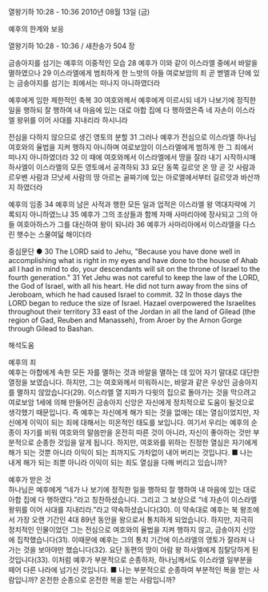 열왕기하 10:28 - 10:36 
2010년 08월 13일 (금)

예후의 한계와 보응



열왕기하 10:28 - 10:36 / 새찬송가 504 장


금송아지를 섬기는 예후의 이중적인 모습
28 예후가 이와 같이 이스라엘 중에서 바알을 멸하였으나 29 이스라엘에게 범죄하게 한 느밧의 아들 여로보암의 죄 곧 벧엘과 단에 있는 금송아지를 섬기는 죄에서는 떠나지 아니하였더라 

예후에게 임한 제한적인 축복
30 여호와께서 예후에게 이르시되 네가 나보기에 정직한 일을 행하되 잘 행하여 내 마음에 있는 대로 아합 집에 다 행하였은즉 네 자손이 이스라엘 왕위를 이어 사대를 지내리라 하시니라 

전심을 다하지 않으므로 생긴 영토의 분할
31 그러나 예후가 전심으로 이스라엘 하나님 여호와의 율법을 지켜 행하지 아니하며 여로보암이 이스라엘에게 범하게 한 그 죄에서 떠나지 아니하였더라 32 이 때에 여호와께서 이스라엘에서 땅을 잘라 내기 시작하시매 하사엘이 이스라엘의 모든 영토에서 공격하되 33 요단 동쪽 길르앗 온 땅 곧 갓 사람과 르우벤 사람과 므낫세 사람의 땅 아르논 골짜기에 있는 아로엘에서부터 길르앗과 바산까지 하였더라 

예후의 임종
34 예후의 남은 사적과 행한 모든 일과 업적은 이스라엘 왕 역대지략에 기록되지 아니하였느냐 35 예후가 그의 조상들과 함께 자매 사마리아에 장사되고 그의 아들 여호아하스가 그를 대신하여 왕이 되니라 36 예후가 사마리아에서 이스라엘을 다스린 햇수는 스물여덟 해이더라

중심문단 ● 30 The LORD said to Jehu, "Because you have done well in accomplishing what is right in my eyes and have done to the house of Ahab all I had in mind to do, your descendants will sit on the throne of Israel to the fourth generation." 31 Yet Jehu was not careful to keep the law of the LORD, the God of Israel, with all his heart. He did not turn away from the sins of Jeroboam, which he had caused Israel to commit. 32 In those days the LORD began to reduce the size of Israel. Hazael overpowered the Israelites throughout their territory 33 east of the Jordan in all the land of Gilead (the region of Gad, Reuben and Manasseh), from Aroer by the Arnon Gorge through Gilead to Bashan.

해석도움





예후의 죄  
예후는 아합에게 속한 모든 자를 멸하는 것과 바알을 멸하는 데 있어 자기 말대로 대단한 열정을 보였습니다. 하지만, 그는 여호와께서 미워하시는, 바알과 같은 우상인 금송아지를 멸하지 않았습니다(29). 이스라엘 열 지파가 다윗의 집으로 돌아가는 것을 막으려고 여로보암 1세에 의해 만들어진 금송아지 신앙은 자신에게 정치적으로 도움이 될것으로 생각했기 때문입니다. 즉 예후는 자신에게 해가 되는 것을 없애는 데는 열심이었지만, 자신에게 이익이 되는 죄에 대해서는 미온적인 태도를 보입니다. 여기서 우리는 예후의 순종이 자기를 비워 여호와의 말씀만을 온전히 따른 것이 아니라, 자신이 좋아하는 것만 부분적으로 순종한 것임을 알게 됩니다. 하지만, 여호와를 위하는 진정한 열심은 자기에게 해가 되는 것뿐 아니라 이익이 되는 죄까지도 가차없이 내어 버리는 것입니다.
■ 나는 내게 해가 되는 죄뿐 아니라 이익이 되는 죄도 열심을 다해 버리고 있습니까?

예후가 받은 것  
하나님은 예후에게 “네가 나 보기에 정직한 일을 행하되 잘 행하여 내 마음에 있는 대로 아합 집에 다 행하였다.”라고 칭찬하셨습니다. 그리고 그 보상으로 “네 자손이 이스라엘 왕위를 이어 사대를 지내리라.”라고 약속하셨습니다(30). 이 약속대로 예후는 북 왕조에서 가장 오랜 기간인 4대 89년 동안을 왕으로서 통치하게 되었습니다. 하지만, 지극히 정치적인 인물이었던 그는 전심으로 여호와의 율법을 지켜 행하지 않고, 금송아지 신앙에 집착했습니다(31). 이때문에 예후는 그의 통치 기간에 이스라엘의 영토가 잘라져 나가는 것을 보아야만 했습니다(32). 요단 동편의 땅이 아람 왕 하사엘에게 침탈당하게 된 것입니다(33). 이처럼 예후가 부분적으로 순종하자, 하나님께서도 이스라엘 일부분을 떼어 다른 나라에 넘기신 것입니다.
■ 나는 부분적으로 순종하여 부분적인 복을 받는 사람입니까? 온전한 순종으로 온전한 복을 받는 사람입니까?